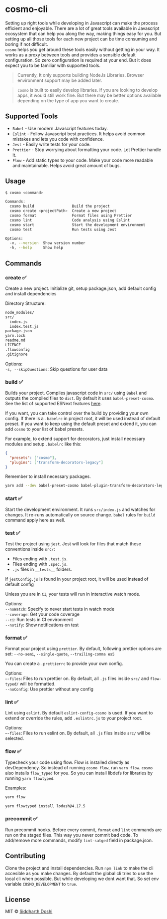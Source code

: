 # cosmo-cli

Setting up right tools while developing in Javascript can make the process
efficient and enjoyable. There are a lot of great tools available in Javascript
ecosystem that can help you along the way, making things easy for you.
But setting up all those tools for each new project can be time consuming and
boring if not difficult.
</br>
`cosmo` helps you get around these tools easily without getting in your way.
It works as a proxy between tools and provides a sensible default configuration.
So zero configuration Is required at your end. But it does expect you to be
familiar with supported tools.

> Currently, It only supports building NodeJs Libraries. Browser environment
> support may be added later.

> `cosmo` is built to easily develop libraries. If you are looking to develop
> apps, it would still work fine. But there may be better options available
> depending on the type of app you want to create.

## Supported Tools

* `Babel` - Use modern Javascript features today.
* `Eslint` - Follow Javascript best practices. It helps avoid common mistakes
  and lets you code with confidence.
* `Jest` - Easily write tests for your code.
* `Prettier` - Stop worrying about formatting your code. Let Prettier handle it.
* `Flow` - Add static types to your code. Make your code more readable and
  maintainable. Helps avoid great amount of bugs.

## Usage

```bash
$ cosmo <command>

Commands:
  cosmo build                 Build the project
  cosmo create <projectPath>  Create a new project
  cosmo format                Format files using Prettier
  cosmo lint                  Code analysis using Eslint
  cosmo start                 Start the development environment
  cosmo test                  Run tests using Jest

Options:
  -v, --version  Show version number                                   [boolean]
  -h, --help     Show help                                             [boolean]
```

## Commands

### create ✅

Create a new project. Initialize git, setup package.json, add default config
and install dependencies

Directory Structure:

```bash
node_modules/
src/
  index.js
  index.test.js
package.json
yarn.lock
readme.md
LICENCE
.flowconfig
.gitignore
```

Options: </br>
`-s, --skipQuestions`: Skip questions for user data</br>

### build ✅

Builds your project. Compiles javascript code in `src/` using `Babel`
and outputs the compiled files to `dist`. By default it uses
`babel-preset-cosmo`. See the list of supported ESNext features [here](https://github.com/doshisid/babel-preset-cosmo#esnext-supported-features).

If you want, you can take control over the build by providing your own config.
If there is a `.babelrc` in project root, it will be used instead of default
preset. If you want to keep using the default preset and extend it, you can add
`cosmo` to your list of babel presets.

For example, to extend support for decorators, just install necessary modules
and setup `.babelrc` like this:

```json
{
  "presets": ["cosmo"],
  "plugins": ["transform-decorators-legacy"]
}
```

Remember to install necessary packages.

```bash
yarn add --dev babel-preset-cosmo babel-plugin-transform-decorators-legacy @babel/core
```

### start ✅

Start the development environment. It runs `src/index.js` and watches for
changes. It re-runs automatically on source change. `babel` rules for `build`
command apply here as well.

### test ✅

Test the project using `jest`. Jest will look for files that match these
conventions inside `src/`:

* Files ending with `.test.js`.
* Files ending with `.spec.js`.
* `.js` files in `__tests__` folders.

If `jestConfig.js` is found in your project root, it will be used instead of
default config

Unless you are in `CI`, your tests will run in interactive watch mode.

Options: </br>
`--noWatch`: Specify to never start tests in watch mode</br>
`--coverage`: Get your code coverage</br>
`--ci`: Run tests in CI environment</br>
`--notify`: Show notifications on test

### format ✅

Format your project using `prettier`. By default, following prettier options
are set:
`--no-semi`, `--single-quote`, `--trailing-comma es5`

You can create a `.prettierrc` to provide your own config.

Options:</br>
`—-files`: Files to run prettier on. By default, all `.js` files inside `src/` and `flow-typed/` will be formatted.</br>
`--noConfig`: Use prettier without any config

### lint ✅

Lint using `eslint`. By default `eslint-config-cosmo` is used. If you want to
extend or override the rules, add `.eslintrc.js` to your project root.

Options:</br>
`—-files`: Files to run eslint on. By default, all `.js` files inside `src/`
will be selected.</br>

### flow ✅

Typecheck your code using flow. Flow is installed directly as devDependency.
So instead of running `cosmo flow`, run `yarn flow`.
`cosmo` also installs `flow_typed` for you. So you can install libdefs for libraries by running `yarn flowtyped`.

Examples:

```bash
yarn flow
```

```bash
yarn flowtyped install lodash@4.17.5
```

### precommit ✅

Run precommit hooks. Before every commit, `format` and `lint` commands are run
on the staged files. This way you never commit bad code. To add/remove more
commands, modify `lint-satged` field in package.json.

## Contributing

Clone the project and install dependencies.
Run `npm link` to make the cli accesible as you make changes.
By default the global cli tries to use the local cli when possible. But while
developing we dont want that. So set env variable `COSMO_DEVELOPMENT` to `true`.

## License

MIT © [Siddharth Doshi](https://sid.sh)
